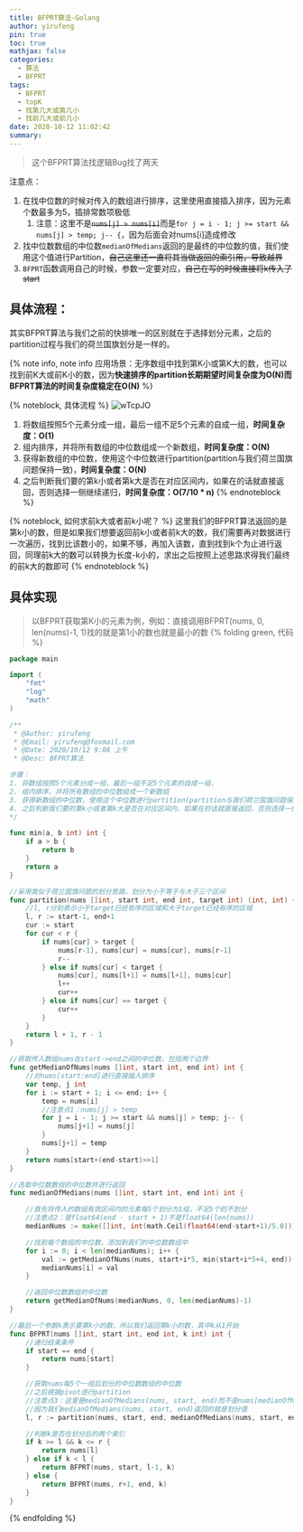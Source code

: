 ```yaml
---
title: BFPRT算法-Golang
author: yirufeng
pin: true
toc: true
mathjax: false
categories:
  - 算法
  - BFPRT
tags:
  - BFPRT
  - topK
  - 找第几大或第几小
  - 找前几大或前几小
date: 2020-10-12 11:02:42
summary:
---
```


> 这个BFPRT算法找逻辑Bug找了两天

注意点：
1. 在找中位数的时候对传入的数组进行排序，这里使用直接插入排序，因为元素个数最多为5，插排常数项极低
   1. 注意：这里不是~~`nums[j] > nums[i]`~~而是`for j = i - 1; j >= start && nums[j] > temp; j-- {`，因为后面会对nums[i]造成修改
2. 找中位数数组的中位数`medianOfMedians`返回的是最终的中位数的值，我们使用这个值进行Partition，~~自己这里还一直将其当做返回的索引用，导致越界~~
3. `BFPRT`函数调用自己的时候，参数一定要对应，~~自己在写的时候直接将k传入了start~~

## 具体流程：



其实BFPRT算法与我们之前的快排唯一的区别就在于选择划分元素，之后的partition过程与我们的荷兰国旗划分是一样的。

{% note info, note info 应用场景：无序数组中找到第K小或第K大的数，也可以找到前K大或前K小的数，因为**快速排序的partition长期期望时间复杂度为O(N)而BFPRT算法的时间复杂度稳定在O(N)** %}

{% noteblock, 具体流程 %}
![wTcpJO](https://cdn.jsdelivr.net/gh/sivanWu0222/ImageHosting@master/uPic/wTcpJO.png)
1. 将数组按照5个元素分成一组，最后一组不足5个元素的自成一组，**时间复杂度：O(1)**
2. 组内排序，并将所有数组的中位数组成一个新数组，**时间复杂度：O(N)**
3. 获得新数组的中位数，使用这个中位数进行partition(partition与我们荷兰国旗问题保持一致)，**时间复杂度：O(N)**
4. 之后判断我们要的第k小或者第k大是否在对应区间内，如果在的话就直接返回，否则选择一侧继续递归，**时间复杂度：O(7/10 * n)**
{% endnoteblock %}

{% noteblock, 如何求前k大或者前k小呢？ %}
这里我们的BFPRT算法返回的是第k小的数，但是如果我们想要返回前k小或者前k大的数，我们需要再对数据进行一次遍历，找到比该数小的，如果不够，再加入该数，直到找到k个为止进行返回，同理前k大的数可以转换为长度-k小的，求出之后按照上述思路求得我们最终的前k大的数即可
{% endnoteblock %}

<!-- more -->

## 具体实现
> 以BFPRT获取第K小的元素为例，例如：直接调用BFPRT(nums, 0, len(nums)-1, 1)找的就是第1小的数也就是最小的数
{% folding green, 代码 %}
```go
package main

import (
	"fmt"
	"log"
	"math"
)

/**
 * @Author: yirufeng
 * @Email: yirufeng@foxmail.com
 * @Date: 2020/10/12 9:08 上午
 * @Desc: BFPRT算法

步骤：
1. 将数组按照5个元素分成一组，最后一组不足5个元素的自成一组，
2. 组内排序，并将所有数组的中位数组成一个新数组
3. 获得新数组的中位数，使用这个中位数进行partition(partition与我们荷兰国旗问题保持一致)
4. 之后判断我们要的第k小或者第k大是否在对应区间内，如果在的话就直接返回，否则选择一侧继续递归
*/

func min(a, b int) int {
	if a > b {
		return b
	}
	return a
}

//采用类似于荷兰国旗问题的划分思路，划分为小于等于与大于三个区间
func partition(nums []int, start int, end int, target int) (int, int) {
	//l, r分别表示小于target已经有序的区域和大于target已经有序的区域
	l, r := start-1, end+1
	cur := start
	for cur < r {
		if nums[cur] > target {
			nums[r-1], nums[cur] = nums[cur], nums[r-1]
			r--
		} else if nums[cur] < target {
			nums[cur], nums[l+1] = nums[l+1], nums[cur]
			l++
			cur++
		} else if nums[cur] == target {
			cur++
		}
	}
	return l + 1, r - 1
}

//获取传入数组nums在start->end之间的中位数，包括两个边界
func getMedianOfNums(nums []int, start int, end int) int {
	//对nums[start:end]进行直接插入排序
	var temp, j int
	for i := start + 1; i <= end; i++ {
		temp = nums[i]
		//注意点1：nums[j] > temp
		for j = i - 1; j >= start && nums[j] > temp; j-- {
			nums[j+1] = nums[j]
		}
		nums[j+1] = temp
	}
	return nums[start+(end-start)>>1]
}

//选取中位数数组的中位数并进行返回
func medianOfMedians(nums []int, start int, end int) int {

	//首先将传入的数组有效区间内的元素每5个划分为1组，不足5个的不划分
	//注意点2：是float64(end - start + 1)不是float64(len(nums))
	medianNums := make([]int, int(math.Ceil(float64(end-start+1)/5.0)))

	//找到每个数组的中位数，添加到我们的中位数数组中
	for i := 0; i < len(medianNums); i++ {
		val := getMedianOfNums(nums, start+i*5, min(start+i*5+4, end))
		medianNums[i] = val
	}

	//返回中位数数组的中位数
	return getMedianOfNums(medianNums, 0, len(medianNums)-1)
}

//最后一个参数k表示要第k小的数，所以我们返回第k小的数，其中k从1开始
func BFPRT(nums []int, start int, end int, k int) int {
	//递归结束条件
	if start == end {
		return nums[start]
	}

	//获取nums每5个一组后划分的中位数数组的中位数
	//之后根据pivot进行partition
	//注意点3：这里是medianOfMedians(nums, start, end)而不是nums[medianOfMedians(nums, start, end)]
	//因为我们medianOfMedians(nums, start, end)返回的就是划分值
	l, r := partition(nums, start, end, medianOfMedians(nums, start, end))

	//判断k是否在划分后的两个索引
	if k >= l && k <= r {
		return nums[l]
	} else if k < l {
		return BFPRT(nums, start, l-1, k)
	} else {
		return BFPRT(nums, r+1, end, k)
	}
}

```
{% endfolding %}

